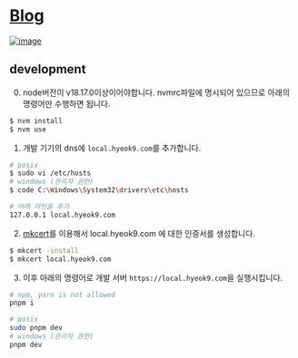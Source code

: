 # [Blog](https://blog-hyeok9.vercel.app)

[![image](https://github.com/HYEOK9/blog/assets/87190744/60687b9c-f94f-43ad-a1b4-fdeaf262530d)](https://blog-hyeok9.vercel.app)

## development

0. node버전이 v18.17.0이상이어야합니다. nvmrc파일에 명시되어 있으므로 아래의 명령어만 수행하면 됩니다.

```bash
$ nvm install
$ nvm use
```

1. 개발 기기의 dns에 `local.hyeok9.com`를 추가합니다.

```bash
# posix
$ sudo vi /etc/hosts
# windows (관리자 권한)
$ code C:\Windows\System32\drivers\etc\hosts

# 아래 라인을 추가
127.0.0.1 local.hyeok9.com
```

2. [mkcert](https://github.com/FiloSottile/mkcert)를 이용해서 local.hyeok9.com 에 대한 인증서를 생성합니다.

```bash
$ mkcert -install
$ mkcert local.hyeok9.com
```

3. 이후 아래의 명령어로 개발 서버 `https://local.hyeok9.com`을 실행시킵니다.

```bash
# npm, yarn is not allowed
pnpm i

# posix
sudo pnpm dev
# windows (관리자 권한)
pnpm dev
```
